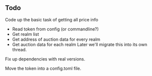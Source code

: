 <!-- A World of Warcraft webapp that helps players determine the best value for their bloods of sargeras on their realm. -->

Todo
----

Code up the basic task of getting all price info
  - Read token from config (or commandline?)
  - Get realm list
  - Get address of auction data for every realm
  - Get auction data for each realm
Later we'll migrate this into its own thread.

Fix up dependencies with real versions.

Move the token into a config.toml file.
